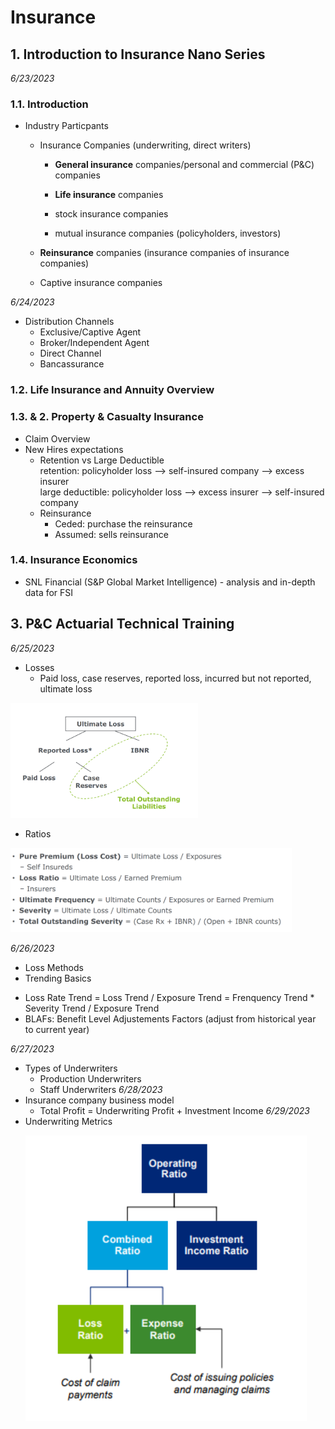 # Insurance
## 1. Introduction to Insurance Nano Series
*6/23/2023*
### 1.1. Introduction
* Industry Particpants
  - Insurance Companies (underwriting, direct writers)
    - __General insurance__ companies/personal and commercial (P&C) companies
    - __Life insurance__ companies
   
    - stock insurance companies
    - mutual insurance companies (policyholders, investors)
   
  - __Reinsurance__ companies (insurance companies of insurance companies)
  - Captive insurance companies <br>

*6/24/2023*
* Distribution Channels
  - Exclusive/Captive Agent
  - Broker/Independent Agent
  - Direct Channel
  - Bancassurance
### 1.2. Life Insurance and Annuity Overview
### 1.3. & 2. Property & Casualty Insurance
* Claim Overview
* New Hires expectations
  - Retention vs Large Deductible <br>
    retention: policyholder loss --> self-insured company --> excess insurer <br>
    large deductible: policyholder loss --> excess insurer --> self-insured company
  - Reinsurance <br>
    - Ceded: purchase the reinsurance
    - Assumed: sells reinsurance

### 1.4. Insurance Economics
* SNL Financial (S&P Global Market Intelligence) - analysis and in-depth data for FSI

## 3. P&C Actuarial Technical Training
*6/25/2023* <br>
* Losses
  - Paid loss, case reserves, reported loss, incurred but not reported, ultimate loss
<p align="left">
  <img src="https://github.com/madelinezL/Financial-Engineering/blob/45d8f134d0470331088cadd6aaf7c8f9380f860b/screenshots/loss.PNG" alt="loss" width="300">
</p>

* Ratios
<p align="left">
  <img src=https://github.com/madelinezL/Financial-Engineering/blob/45d8f134d0470331088cadd6aaf7c8f9380f860b/screenshots/ratios.PNG alt="ratios" width="450">
</p>

*6/26/2023* <br>
* Loss Methods
* Trending Basics
- Loss Rate Trend = Loss Trend / Exposure Trend
                  = Frenquency Trend * Severity Trend / Exposure Trend
- BLAFs: Benefit Level Adjustements Factors (adjust from historical year to current year)

*6/27/2023* <br>
* Types of Underwriters
  - Production Underwriters
  - Staff Underwriters
*6/28/2023* <br>
* Insurance company business model
  - Total Profit = Underwriting Profit + Investment Income
*6/29/2023* <br>
* Underwriting Metrics
  <p align="left">
  <img src=https://github.com/madelinezL/Financial-Engineering/blob/773e3ed8bd961dc15f4d3e5ea9a5e6431216a17c/screenshots/underwriting%20financial%20metrics.PNG alt="ratios" width="450">
</p>
